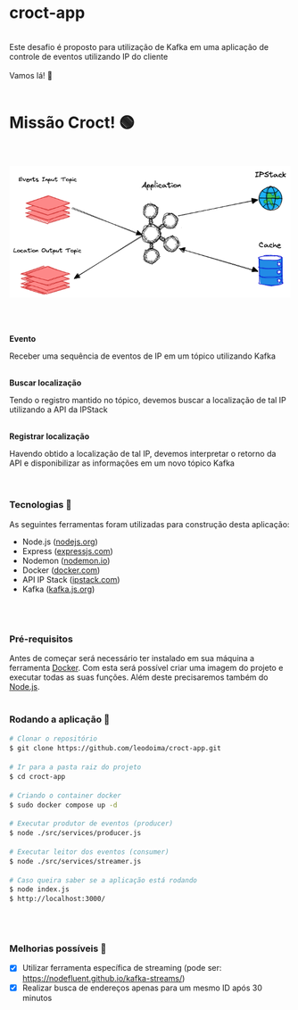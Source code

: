 # croct-app
<br>
Este desafio é proposto para utilização de Kafka em uma aplicação de controle de eventos utilizando IP do cliente
<br>
<br>
Vamos lá! 🚀
<br>
<br>

# Missão Croct! 🟢
<br>

<p align="center">
  <img alt="Topology" src="./assets/cover.png" />
</p>

<br>
<br>

**Evento**

Receber uma sequência de eventos de IP em um tópico utilizando Kafka
<br>
<br>


**Buscar localização**

Tendo o registro mantido no tópico, devemos buscar a localização de tal IP utilizando a API da IPStack
<br>
<br>

**Registrar localização**

Havendo obtido a localização de tal IP, devemos interpretar o retorno da API e disponibilizar as informações em um novo tópico Kafka
<br>
<br>
<br>


### Tecnologias 🔧

As seguintes ferramentas foram utilizadas para construção desta aplicação:

- Node.js ([nodejs.org](http://nodejs.org/))
- Express ([expressjs.com](http://expressjs.com/))
- Nodemon ([nodemon.io](https://nodemon.io/))
- Docker ([docker.com](https://www.docker.com/))
- API IP Stack ([ipstack.com](https://ipstack.com/))
- Kafka ([kafka.js.org](https://kafka.js.org/))
<br>
<br>

### Pré-requisitos

Antes de começar será necessário ter instalado em sua máquina a ferramenta [Docker](http://docker.com). Com esta será possível criar uma imagem do projeto e executar todas as suas funções. Além deste precisaremos também do [Node.js](http://nodejs.org/).
<br>
<br>

### Rodando a aplicação 🏈

```bash
# Clonar o repositório
$ git clone https://github.com/leodoima/croct-app.git

# Ir para a pasta raiz do projeto
$ cd croct-app

# Criando o container docker
$ sudo docker compose up -d

# Executar produtor de eventos (producer)
$ node ./src/services/producer.js

# Executar leitor dos eventos (consumer)
$ node ./src/services/streamer.js

# Caso queira saber se a aplicação está rodando
$ node index.js
$ http://localhost:3000/
```
<br>
<br>

### Melhorias possíveis 🔨

- [x]  Utilizar ferramenta específica de streaming (pode ser: https://nodefluent.github.io/kafka-streams/)
- [x]  Realizar busca de endereços apenas para um mesmo ID após 30 minutos
